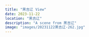 ```yaml
---
title: "黑吉辽 View"
date: 2023-11-22
location: "黑吉辽"
description: "A scene from 黑吉辽"
image: "images/20231122黑吉辽-262.jpg"
---
```

